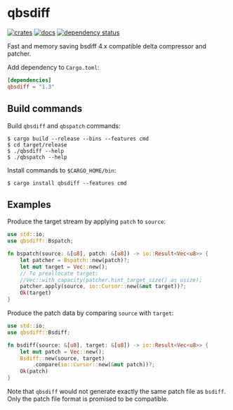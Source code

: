 qbsdiff
=======

[![crates](https://img.shields.io/badge/crates-1.3.0-blue)](https://crates.io/crates/qbsdiff)
[![docs](https://img.shields.io/badge/docs-1.3.0-blue)](https://docs.rs/qbsdiff)
[![dependency status](https://deps.rs/repo/github/hucsmn/qbsdiff/status.svg)](https://deps.rs/repo/github/hucsmn/qbsdiff)


Fast and memory saving bsdiff 4.x compatible delta compressor and patcher.

Add dependency to `Cargo.toml`:
```toml
[dependencies]
qbsdiff = "1.3"
```

Build commands
--------------

Build `qbsdiff` and `qbspatch` commands:
```shell
$ cargo build --release --bins --features cmd
$ cd target/release
$ ./qbsdiff --help
$ ./qbspatch --help
```
Install commands to `$CARGO_HOME/bin`:
```shell
$ cargo install qbsdiff --features cmd
```

Examples
--------

Produce the target stream by applying `patch` to `source`:
```rust
use std::io;
use qbsdiff::Bspatch;

fn bspatch(source: &[u8], patch: &[u8]) -> io::Result<Vec<u8>> {
    let patcher = Bspatch::new(patch)?;
    let mut target = Vec::new();
    // To preallocate target:
    //Vec::with_capacity(patcher.hint_target_size() as usize);
    patcher.apply(source, io::Cursor::new(&mut target))?;
    Ok(target)
}
```


Produce the patch data by comparing `source` with `target`:
```rust
use std::io;
use qbsdiff::Bsdiff;

fn bsdiff(source: &[u8], target: &[u8]) -> io::Result<Vec<u8>> {
    let mut patch = Vec::new();
    Bsdiff::new(source, target)
        .compare(io::Cursor::new(&mut patch))?;
    Ok(patch)
}
```

Note that `qbsdiff` would not generate exactly the same patch file as `bsdiff`.
Only the patch file format is promised to be compatible.
